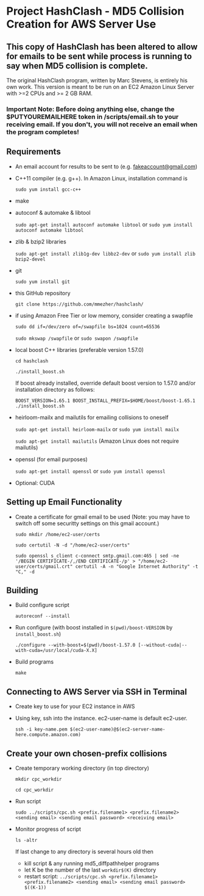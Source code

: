 # Project HashClash - MD5 Collision Creation for AWS Server Use

## This copy of HashClash has been altered to allow for emails to be sent while process is running to say when MD5 collision is complete. 

The original HashClash program, written by Marc Stevens, is entirely his own work. This version is meant to be run on an EC2 Amazon Linux Server with >=2 CPUs and >= 2 GB RAM. 

### Important Note: Before doing anything else, change the $PUTYOUREMAILHERE token in /scripts/email.sh to your receiving email. If you don't, you will not receive an email when the program completes! 

## Requirements
- An email account for results to be sent to (e.g. fakeaccount@gmail.com)
- C++11 compiler (e.g. g++). In Amazon Linux, installation command is

  `sudo yum install gcc-c++`
  
- make

- autoconf & automake & libtool

  `sudo apt-get install autoconf automake libtool` or `sudo yum install autoconf automake libtool`
  
- zlib & bzip2 libraries

  `sudo apt-get install zlib1g-dev libbz2-dev` or `sudo yum install zlib bzip2-devel`
  
- git 

  `sudo yum install git`
  
- this GitHub repository

  `git clone https://github.com/mmezher/hashclash/`
  
- if using Amazon Free Tier or low memory, consider creating a swapfile

  `sudo dd if=/dev/zero of=/swapfile bs=1024 count=65536`
  
  `sudo mkswap /swapfile` or `sudo swapon /swapfile`

- local boost C++ libraries (preferable version 1.57.0)

  `cd hashclash`
  
  `./install_boost.sh` 

  If boost already installed, override default boost version to 1.57.0 and/or installation directory as follows:
  
  `BOOST_VERSION=1.65.1 BOOST_INSTALL_PREFIX=$HOME/boost/boost-1.65.1 ./install_boost.sh`
  
- heirloom-mailx and mailutils for emailing collisions to oneself

  `sudo apt-get install heirloom-mailx` or  `sudo yum install mailx`
  
  `sudo apt-get install mailutils` (Amazon Linux does not require mailutils) 
 
- openssl (for email purposes)
 
  `sudo apt-get install openssl` or `sudo yum install openssl`
  
- Optional: CUDA

## Setting up Email Functionality

- Create a certificate for gmail email to be used (Note: you may have to switch off some securitty settings on this gmail account.)

  `sudo mkdir /home/ec2-user/certs`
  
  `sudo certutil -N -d "/home/ec2-user/certs"`
  
  `sudo openssl s_client c-connect smtp.gmail.com:465 | sed -ne '/BEGIN CERTIFICATE-/,/END CERTIFICATE-/p' > "/home/ec2-user/certs/gmail.crt" certutil -A -n "Google Internet Authority" -t "C," -d`
  
## Building

- Build configure script

  `autoreconf --install`
  
- Run configure (with boost installed in `$(pwd)/boost-VERSION` by `install_boost.sh`)

  `./configure --with-boost=$(pwd)/boost-1.57.0 [--without-cuda|--with-cuda=/usr/local/cuda-X.X]`

- Build programs

  `make`
  
## Connecting to AWS Server via SSH in Terminal

- Create key to use for your EC2 instance in AWS
- Using key, ssh into the instance. ec2-user-name is default ec2-user.

  `ssh -i key-name.pem $(ec2-user-name)@$(ec2-server-name-here.compute.amazon.com)`
 
## Create your own chosen-prefix collisions

- Create temporary working directory (in top directory)

  `mkdir cpc_workdir`
  
  `cd cpc_workdir`
  
- Run script

  `sudo ../scripts/cpc.sh <prefix.filename1> <prefix.filename2> <sending email> <sending email password> <receiving email>`

- Monitor progress of script

  `ls -altr`
  
  If last change to any directory is several hours old then
  * kill script & any running md5_diffpathhelper programs
  * let K be the number of the last `workdir$(K)` directory
  * restart script:
    `../scripts/cpc.sh <prefix.filename1> <prefix.filename2> <sending email> <sending email password> $((K-1))`

